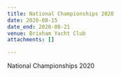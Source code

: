 ```yaml
---
title: National Championships 2020
date: 2020-08-15
date_end: 2020-08-21
venue: Brixham Yacht Club
attachments: []

---
```

National Championships 2020